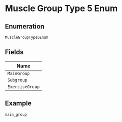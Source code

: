 
# Muscle Group Type 5 Enum

## Enumeration

`MuscleGroupType5Enum`

## Fields

| Name |
|  --- |
| `MainGroup` |
| `Subgroup` |
| `ExerciseGroup` |

## Example

```
main_group
```

